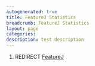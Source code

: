 ```yaml
---
autogenerated: true
title: FeatureJ Statistics
breadcrumb: FeatureJ Statistics
layout: page
categories: 
description: test description
---
```


1.  REDIRECT [FeatureJ](FeatureJ "wikilink")
